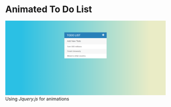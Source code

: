 # Animated To Do List 
![screenshot of ro do list](./doc/1screen.png)
Using *Jquery.js* for animations